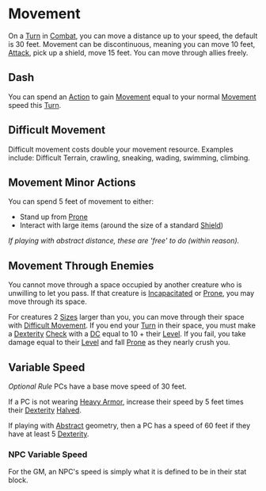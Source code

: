 # Movement

On a [Turn](Turn.md) in [Combat](Combat.md), you can move a distance up to your speed, the default is 30 feet. Movement can be discontinuous, meaning you can move 10 feet, [Attack](Attack.md), pick up a shield, move 15 feet. You can move through allies freely.

## Dash

You can spend an [Action](Action.md) to gain [Movement](Movement.md) equal to your normal [Movement](Movement.md) speed this [Turn](Turn.md).

## Difficult Movement

Difficult movement costs double your movement resource. Examples include: Difficult Terrain, crawling, sneaking, wading, swimming, climbing.

## Movement Minor Actions

You can spend 5 feet of movement to either:

- Stand up from [Prone](../Conditions/Prone.md)
- Interact with large items (around the size of a standard [Shield](../Items/Individual%20Item%20Cards/Armors/Mundane%20Armors/Mundane%20Shield.md))

*If playing with abstract distance, these are 'free' to do (within reason).*

## Movement Through Enemies

You cannot move through a space occupied by another creature who is unwilling to let you pass. If that creature is [Incapacitated](../Conditions/Incapacitated.md) or [Prone](../Conditions/Prone.md), you may move through its space.

For creatures 2 [Sizes](Geometry.md#Sizes) larger than you, you can move through their space with [Difficult Movement](Movement.md#Difficult%20Movement). If you end your [Turn](Turn.md) in their space, you must make a [Dexterity](../Player%20Characters/Chosen%20Statistics/Dexterity.md) [Check](Check.md) with a [DC](DC.md) equal to 10 + their [Level](../Player%20Characters/Derived%20Statistics/Level.md). If you fail, you take damage equal to their [Level](../Player%20Characters/Derived%20Statistics/Level.md) and fall [Prone](../Conditions/Prone.md) as they nearly crush you.

## Variable Speed

*Optional Rule*
PCs have a base move speed of 30 feet.

If a PC is not wearing [Heavy Armor](../Items/Individual%20Item%20Cards/Armors/Armor%20Properties/Heavy%20Armor%20Property.md), increase their speed by 5 feet times their [Dexterity](../Player%20Characters/Chosen%20Statistics/Dexterity.md) [Halved](../Foreword/Rule%20for%20rules.md#Halving).

If playing with [Abstract](Geometry.md#Abstract) geometry, then a PC has a speed of 60 feet if they have at least 5 [Dexterity](../Player%20Characters/Chosen%20Statistics/Dexterity.md).

### NPC Variable Speed

For the GM, an NPC's speed is simply what it is defined to be in their stat block.
